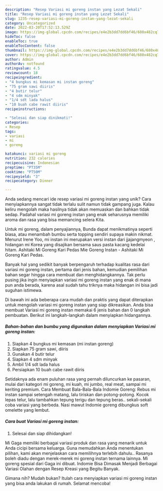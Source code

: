```yaml
---
description: "Resep Variasi mi goreng instan yang Lezat Sekali"
title: "Resep Variasi mi goreng instan yang Lezat Sekali"
slug: 1235-resep-variasi-mi-goreng-instan-yang-lezat-sekali
category: Uncategorized
date: 2022-03-20T17:52:13.529Z
image: https://img-global.cpcdn.com/recipes/e4e2b3dd7dd6bf46/680x482cq70/variasi-mi-goreng-instan-foto-resep-utama.jpg
hideToc: false
enableToc: true
enableTocContent: false
thumbnail: https://img-global.cpcdn.com/recipes/e4e2b3dd7dd6bf46/680x482cq70/variasi-mi-goreng-instan-foto-resep-utama.jpg
cover: https://img-global.cpcdn.com/recipes/e4e2b3dd7dd6bf46/680x482cq70/variasi-mi-goreng-instan-foto-resep-utama.jpg
author: Admin
authorAv: notfound
ratingvalue: 4.5
reviewcount: 18
recipeingredient:
- "4 bungkus mi kemasan mi instan goreng"
- "75 gram sawi diiris"
- "4 butir telur"
- "4 sdm minyak"
- "1/4 sdt lada halus"
- "10 buah cabe rawit diiris"
recipeinstructions:

- "Selesai dan siap dinikmati!"
categories:
- Resep
tags:
- variasi
- mi
- goreng

katakunci: variasi mi goreng 
nutrition: 232 calories
recipecuisine: Indonesian
preptime: "PT35M"
cooktime: "PT50M"
recipeyield: "3"
recipecategory: Dinner

---
```





Anda sedang mencari ide resep variasi mi goreng instan yang unik? Cara menyiapkannya sangat tidak terlalu sulit namun tidak gampang juga. Kalau keliru mengolah maka hasilnya tidak akan memuaskan dan bahkan tidak sedap. Padahal variasi mi goreng instan yang enak seharusnya memiliki aroma dan rasa yang bisa memancing selera Kita.





Untuk mi goreng, dalam penyajiannya, Bunda dapat menikmatinya seperti biasa, atau menambah bumbu serta topping sendiri supaya makin nikmat. Menurut Irene Yoo, mi instan ini merupakan versi instan dari jjajangmyeon , hidangan mi Korea yang disajikan bersama saus pasta kacang kedelai hitam. Ashitaki Mi Goreng Kari Pedas Mie Goreng Instan - Ashitaki Mi Goreng Kari Pedas.

Banyak hal yang sedikit banyak berpengaruh terhadap kualitas rasa dari variasi mi goreng instan, pertama dari jenis bahan, kemudian pemilihan bahan segar hingga cara membuat dan menghidangkannya. Tak perlu pusing jika ingin menyiapkan variasi mi goreng instan yang enak di mana pun anda berada, karena asal sudah tahu triknya maka hidangan ini bisa jadi suguhan istimewa.






Di bawah ini ada beberapa cara mudah dan praktis yang dapat diterapkan untuk mengolah variasi mi goreng instan yang siap dikreasikan. Anda bisa membuat Variasi mi goreng instan memakai 6 jenis bahan dan 0 langkah pembuatan. Berikut ini langkah-langkah dalam menyiapkan hidangannya.

<!--inarticleads1-->

##### Bahan-bahan dan bumbu yang digunakan dalam menyiapkan Variasi mi goreng instan:

1. Siapkan 4 bungkus mi kemasan (mi instan goreng)
1. Siapkan 75 gram sawi, diiris
1. Gunakan 4 butir telur
1. Siapkan 4 sdm minyak
1. Ambil 1/4 sdt lada halus
1. Persiapkan 10 buah cabe rawit diiris


Setidaknya ada enam puluhan rasa yang pernah diluncurkan ke pasaran, mulai dari kategori mi goreng, mi kuah, mi jumbo, real meat, sampai mi keriting premium. Cara Membuat Bala-Bala-Bala Indomie Goreng: Rebus mi instan sampai setengah matang, lalu tiriskan dan potong-potong. Kocok lepas telur, lalu tambahkan tepung terigu dan tepung beras.. sekali-sekali coba variasi yang berbeda. Nasi mawut Indomie goreng dibungkus soft omelette yang lembut. 

<!--inarticleads2-->

##### Cara buat Variasi mi goreng instan:


1. Selesai dan siap dihidangkan!

Mi Gaga memiliki berbagai variasi produk dan rasa yang menarik untuk Anda cicipi bersama keluarga. Guna memudahkan Anda menentukan pilihan, kami akan menjelaskan cara memilihnya terlebih dahulu.. Rasanya boleh diadu dengan merek-merek mi goreng instan ternama lainnya. Mi goreng spesial dari Gaga ini dibuat. Indomie Bisa Dimasak Menjadi Berbagai Variasi Olahan dengan Resep Kreasi yang Begitu Banyak. 

Gimana nih? Mudah bukan? Itulah cara menyiapkan variasi mi goreng instan yang bisa anda lakukan di rumah. Selamat mencoba!
